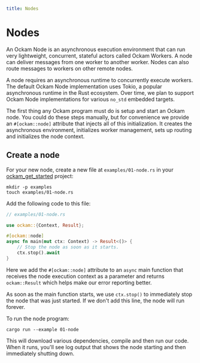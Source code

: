 ```yaml
title: Nodes
```

# Nodes

An Ockam Node is an asynchronous execution environment that can run very
lightweight, concurrent, stateful actors called Ockam Workers. A node can
deliver messages from one worker to another worker. Nodes can also route
messages to workers on other remote nodes.

A node requires an asynchronous runtime to concurrently execute workers.
The default Ockam Node implementation uses Tokio, a popular asynchronous
runtime in the Rust ecosystem. Over time, we plan to support Ockam Node
implementations for various `no_std` embedded targets.

The first thing any Ockam program must do is setup and start an Ockam node.
You could do these steps manually, but for convenience we provide an
`#[ockam::node]` attribute that injects all of this initialization.
It creates the asynchronous environment, initializes worker management,
sets up routing and initializes the node context.

## Create a node

For your new node, create a new file at `examples/01-node.rs` in your
[ockam_get_started](../00-setup) project:

```
mkdir -p examples
touch examples/01-node.rs
```

Add the following code to this file:

```rust
// examples/01-node.rs

use ockam::{Context, Result};

#[ockam::node]
async fn main(mut ctx: Context) -> Result<()> {
    // Stop the node as soon as it starts.
    ctx.stop().await
}
```

Here we add the `#[ockam::node]` attribute to an `async` main function that
receives the node execution context as a parameter and returns `ockam::Result`
which helps make our error reporting better.

As soon as the main function starts, we use `ctx.stop()` to immediately stop
the node that was just started. If we don't add this line, the node will run
forever.

To run the node program:

```
cargo run --example 01-node
```

This will download various dependencies, compile and then run our code. When it
runs, you'll see log output that shows the node starting and then
immediately shutting down.

<div style="display: none; visibility: hidden;">
<hr><b>Next:</b> <a href="../02-worker">02. Create an Ockam worker</a>
</div>

